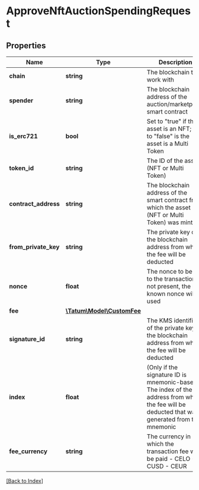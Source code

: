 # ApproveNftAuctionSpendingRequest

## Properties

Name | Type | Description | Notes
------------ | ------------- | ------------- | -------------
**chain** | **string** | The blockchain to work with |
**spender** | **string** | The blockchain address of the auction/marketplace smart contract |
**is_erc721** | **bool** | Set to "true" if the asset is an NFT; set to "false" is the asset is a Multi Token |
**token_id** | **string** | The ID of the asset (NFT or Multi Token) |
**contract_address** | **string** | The blockchain address of the smart contract from which the asset (NFT or Multi Token) was minted |
**from_private_key** | **string** | The private key of the blockchain address from which the fee will be deducted |
**nonce** | **float** | The nonce to be set to the transaction; if not present, the last known nonce will be used | [optional]
**fee** | [**\Tatum\Model\CustomFee**](CustomFee.md) |  | [optional]
**signature_id** | **string** | The KMS identifier of the private key of the blockchain address from which the fee will be deducted |
**index** | **float** | (Only if the signature ID is mnemonic-based) The index of the address from which the fee will be deducted that was generated from the mnemonic | [optional]
**fee_currency** | **string** | The currency in which the transaction fee will be paid - CELO - CUSD - CEUR |

[[Back to Index]](../index.md)

